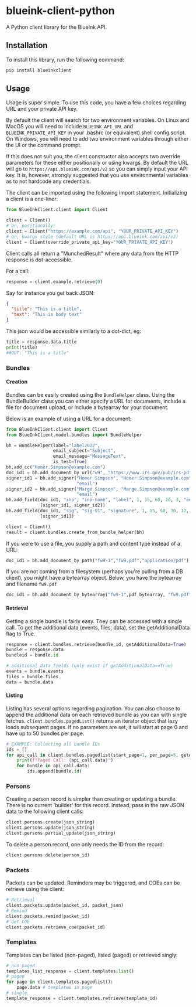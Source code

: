 # blueink-client-python
A Python client library for the BlueInk API.

## Installation
To install this library, run the following command:
```bash
pip install blueinkclient
```

## Usage
Usage is super simple. To use this code, you have a few choices regarding URL and your private API key.

By default the client will search for two environment variables. On Linux and MacOS you will need to include ```BLUEINK_API_URL``` and ```BLUEINK_PRIVATE_API_KEY``` in your .bashrc (or equivalent) shell config script. On Windows, you will need to add two environment variables through either the UI or the command prompt. 

If this does not suit you, the client constructor also accepts two override parameters for these either positionally or using kwargs. By default the URL will go to ```https://api.blueink.com/api/v2``` so you can simply input your API key. It is, however, strongly suggested that you use environmental variables as to not hardcode any credentials.

The client can be imported using the following import statement. Initializing a client is a one-liner:
```python
from BlueInkClient.client import Client

client = Client()
# or, positionally:
client = Client("https://example.com/api", "YOUR_PRIVATE_API_KEY")
# or, kwargs style (default URL is https://api.blueink.com/api/v2)
client = Client(override_private_api_key="YOUR_PRIVATE_API_KEY")
```

Client calls all return a "MunchedResult" where any data from the HTTP response is dot-accessible. 

For a call: 
```python
response = client.example.retrieve(0)
```

Say for instance you get back JSON:
```json
{
  "title": "This is a title",
  "text": "This is body text"
}
```

This json would be accessible similarly to a dot-dict, eg:
```python
title = response.data.title
print(title)
##OUT: "This is a title"
```



### Bundles
#### Creation
Bundles can be easily created using the ```BundleHelper``` class. Using the BundleBuilder class you can either specify a URL for documents, include a file for document upload, or include a bytearray for your document.

Below is an example of using a URL for a document:

```python
from BlueInkClient.client import Client
from BlueInkClient.model.bundles import BundleHelper

bh = BundleHelper(label="label2022",
                  email_subject="Subject",
                  email_message="MessageText",
                  is_test=True)
bh.add_cc("Homer.Simpson@example.com")
doc_id1 = bh.add_document_by_url("w9", "https://www.irs.gov/pub/irs-pdf/fw9.pdf")
signer_id1 = bh.add_signer("Homer Simpson", "Homer.Simpson@example.com", "505-555-5555", False, True, True,
                           "email")
signer_id2 = bh.add_signer("Marge Simpson", "Marge.Simpson@example.com", "505-555-5556", False, True, True,
                           "email")
bh.add_field(doc_id1, "inp", "inp-name", "label", 1, 15, 60, 20, 3, "email", 2, 30,
             [signer_id1, signer_id2])
bh.add_field(doc_id1, "sig", "sig-01", "signature", 1, 15, 68, 30, 12, "email", 2, 30,
             [signer_id1])

client = Client()
result = client.bundles.create_from_bundle_helper(bh)
```

If you were to use a file, you supply a path and content type instead of a URL:
```python
doc_id1 = bh.add_document_by_path("fw9-1","fw9.pdf","application/pdf")
```

If you are not coming from a filesystem (perhaps you're pulling from a DB client), you might have a bytearray object. Below, you have the bytearray and filename ```fw9.pdf```
```python
doc_id1 = bh.add_document_by_bytearray("fw9-1",pdf_bytearray, "fw9.pdf", "application/pdf")
```
#### Retrieval
Getting a single bundle is fairly easy. They can be accessed with a single call. To get the additional data (events, files, data), set the getAdditionalData flag to True.

```python
response = client.bundles.retrieve(bundle_id, getAdditionalData=True)
bundle = response.data
bundleid = bundle.id

# additional data fields (only exist if getAdditionalData==True)
events = bundle.events
files = bundle.files
data = bundle.data

```
#### Listing
Listing has several options regarding pagination. You can also choose to append the additional data on each retrieved bundle as you can with single fetches. ```client.bundles.pagedList()``` returns an iterator object that lazy loads subsequent pages. If no parameters are set, it will start at page 0 and have up to 50 bundles per page.

```python
# EXAMPLE: Collecting all bundle IDs
ids = []
for api_call in client.bundles.pagedlist(start_page=1, per_page=5, getAdditionalData=True):
    print(f"Paged Call: {api_call.data}")
    for bundle in api_call.data:
        ids.append(bundle.id)
```
### Persons
Creating a person record is simpler than creating or updating a bundle. There is no current 'builder' for this record. Instead, pass in the raw JSON data to the following client calls:
```python
client.persons.create(json_string)
client.persons.update(json_string)
client.persons.partial_update(json_string)
```

To delete a person record, one only needs the ID from the record:
```python
client.persons.delete(person_id)
```

### Packets
Packets can be updated. Reminders may be triggered, and COEs can be retrieve using the client:
```python
# Retrieval
client.packets.update(packet_id, packet_json)
# Remind
client.packets.remind(packet_id)
# Get COE
client.packets.retrieve_coe(packet_id)
```

### Templates
Templates can be listed (non-paged), listed (paged) or retrieved singly:
```python
# non paged
templates_list_response = client.templates.list()
# paged
for page in client.templates.pagedlist():
    page.data # templates in page
# single
template_response = client.templates.retrieve(template_id)


```